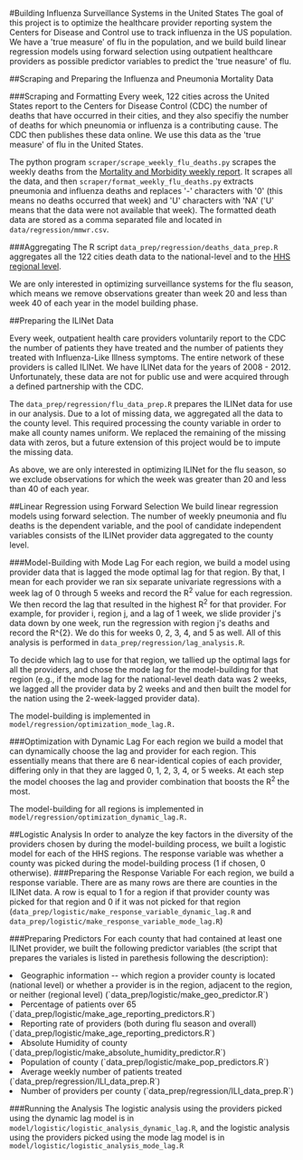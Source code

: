#Building Influenza Surveillance Systems in the United States
The goal of this project is to optimize the healthcare provider reporting system the Centers for Disease and Control use to track influenza in the US population. We have a 'true measure' of flu in the population, and we build  build linear regression models using forward selection using outpatient healthcare providers as possible predictor variables to predict the 'true neasure' of flu.

##Scraping and Preparing the Influenza and Pneumonia Mortality Data

###Scraping and Formatting
Every week, 122 cities across the United States report to the Centers for Disease Control (CDC) the number of deaths that have occurred in their cities, and they also specifiy the number of deaths for which pneunomia or influenza is a contributing cause. The CDC then publishes these data online. We use this data as the 'true measure' of flu in the United States. 

The python program `scraper/scrape_weekly_flu_deaths.py` scrapes the weekly deaths from the <a href="http://wonder.cdc.gov/mmwr/mmwrmort.asp">Mortality and Morbidity weekly report</a>. It scrapes all the data, and then `scraper/format_weekly_flu_deaths.py` extracts pneumonia and influenza deaths and replaces '-' characters with '0' (this means no deaths occurred that week) and 'U' characters with 'NA' ('U' means that the data were not available that week). The formatted death data are stored as a comma separated file and located in `data/regression/mmwr.csv`.

###Aggregating
The R script `data_prep/regression/deaths_data_prep.R` aggregates all the 122 cities death data to the national-level and to the <a href="http://www.hhs.gov/about/regionmap.html">HHS regional level</a>.

We are only interested in optimizing surveillance systems for the flu season, which means we remove observations greater than week 20 and less than week 40 of each year in the model building phase.

##Preparing the ILINet Data

Every week, outpatient health care providers voluntarily report to the CDC the number of patients they have treated and the number of patients they treated with Influenza-Like Illness symptoms. The entire network of these providers is called ILINet. We have ILINet data for the years of 2008 - 2012. Unfortunately, these data are not for public use and were acquired through a defined partnership with the CDC.
 
The `data_prep/regression/flu_data_prep.R` prepares the ILINet data for use in our analysis. Due to a lot of missing data, we aggregated all the data to the county level. This required processing the county variable in order to make all county names uniform. We replaced the remaining of the missing data with zeros, but a future extension of this project would be to impute the missing data.

As above, we are only interested in optimizing ILINet for the flu season, so we exclude observations for which the week was greater than 20 and less than 40 of each year.

##Linear Regression using Forward Selection
We build linear regression models using forward selection. The number of weekly pneumonia and flu deaths is the dependent variable, and the pool of candidate independent variables consists of the ILINet provider data aggregated to the county level.

###Model-Building with Mode Lag
For each region, we build a model using provider data that is lagged the mode optimal lag for that region. By that, I mean for each provider we ran six separate univariate regressions with a week lag of 0 through 5 weeks and record the R<sup>2</sup> value for each regression. We then record the lag that resulted in the highest R<sup>2</sup> for that provider. For example, for provider i, region j, and a lag of 1 week, we slide provider j's data down by one week, run the regression with region j's deaths and record the R^{2}. We do this for weeks 0, 2, 3, 4, and 5 as well. All of this analysis is performed in `data_prep/regression/lag_analysis.R`.

To decide which lag to use for that region, we tallied up the optimal lags for all the providers, and chose the mode lag for the model-building for that region (e.g., if the mode lag for the national-level death data was 2 weeks, we lagged all the provider data by 2 weeks and and then built the model for the nation using the 2-week-lagged provider data). 

The model-building is implemented in `model/regression/optimization_mode_lag.R.`

###Optimization with Dynamic Lag
For each region we build a model that can dynamically choose the lag and provider for each region. This essentially means that there are 6 near-identical copies of each provider, differing only in that they are lagged 0, 1, 2, 3, 4, or 5 weeks. At each step the model chooses the lag and provider combination that boosts the R<sup>2</sup> the most.

The model-building for all regions is implemented in `model/regression/optimization_dynamic_lag.R.`

##Logistic Analysis
In order to analyze the key factors in the diversity of the providers chosen by during the model-building process, we built a logistic model for each of the HHS regions. The response variable was whether a county was picked during the model-building process (1 if chosen, 0 otherwise).
###Preparing the Response Variable
For each region, we build a response variable. There are as many rows are there are counties in the ILINet data. A row is equal to 1 for a region if that provider county was picked for that region and 0 if it was not picked for that region (`data_prep/logistic/make_response_variable_dynamic_lag.R` and `data_prep/logistic/make_response_variable_mode_lag.R`)

###Preparing Predictors
For each county that had contained at least one ILINet provider, we built the following predictor variables (the script that prepares the variales is listed in parethesis following the description):
<li> Geographic information -- which region a provider county is located (national level) or whether a provider is in the region, adjacent to the region, or neither (regional level) (`data_prep/logistic/make_geo_predictor.R`)
<li> Percentage of patients over 65 (`data_prep/logistic/make_age_reporting_predictors.R`)
<li> Reporting rate of providers (both during flu season and overall) (`data_prep/logistic/make_age_reporting_predictors.R`)
<li> Absolute Humidity of county (`data_prep/logistic/make_absolute_humidity_predictor.R`)
<li> Population of county (`data_prep/logistic/make_pop_predictors.R`)
<li> Average weekly number of patients treated (`data_prep/regression/ILI_data_prep.R`)
<li> Number of providers per county (`data_prep/regression/ILI_data_prep.R`)

###Running the Analysis
The logistic analysis using the providers picked using the dynamic lag model is in `model/logistic/logistic_analysis_dynamic_lag.R`, and the logistic analysis using the providers picked using the mode lag model is in `model/logistic/logistic_analysis_mode_lag.R`


